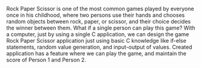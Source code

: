 Rock Paper Scissor is one of the most common games played by everyone once in his childhood, where two persons use their hands and chooses random objects between rock, paper, or scissor, and their choice decides the winner between them. What if a single person can play this game? With a computer, just by using a single C application, we can design the game Rock Paper Scissor application just using basic C knowledge like if-else statements, random value generation, and input-output of values. Created application has a feature where we can play the game, and maintain the score of Person 1 and Person 2.
